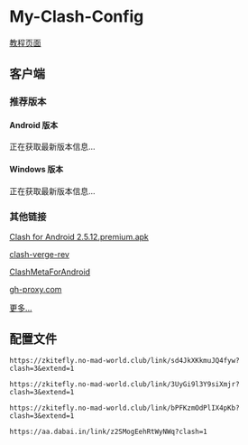 # My-Clash-Config

[教程页面](/mcct.md)

## 客户端

### 推荐版本
<!-- ClashMetaForAndroid 下载 -->
<div class="repo-section">
    <h4 class="repo-title">Android 版本</h2>
    <div id="status-meta" class="loading">正在获取最新版本信息...</div>
    <div id="download-container-meta"></div>
</div>

<!-- ClashVergeRev 下载 -->
<div class="repo-section">
    <h4 class="repo-title">Windows 版本</h2>
    <div id="status-verge" class="loading">正在获取最新版本信息...</div>
    <div id="download-container-verge"></div>
</div>

<script>
    document.addEventListener('DOMContentLoaded', function() {
        // 获取 ClashMetaForAndroid 最新版本
        fetch('https://gh-proxy.com/https://api.github.com/repos/MetaCubeX/ClashMetaForAndroid/releases/latest')
            .then(response => {
                if (!response.ok) throw new Error('网络响应不正常');
                return response.json();
            })
            .then(data => {
                const statusElement = document.getElementById('status-meta');
                const downloadContainer = document.getElementById('download-container-meta');
                
                // 查找 meta-arm64-v8a-release.apk
                const asset = data.assets.find(asset => 
                    asset.name.endsWith('meta-arm64-v8a-release.apk')
                );

                if (asset) {
                    statusElement.textContent = `最新版本: ${data.tag_name}`;
                    statusElement.className = '';
                    
                    const proxyUrl = 'https://gh-proxy.com/' + asset.browser_download_url;
                    const downloadLink = document.createElement('a');
                    downloadLink.href = proxyUrl;
                    downloadLink.className = 'download-link';
                    downloadLink.textContent = `${asset.name}`;
                    downloadLink.target = '_blank';
                    
                    downloadContainer.appendChild(downloadLink);
                } else {
                    throw new Error('未找到 meta-arm64-v8a-release.apk 文件');
                }
            })
            .catch(error => {
                document.getElementById('status-meta').textContent = `错误: ${error.message}`;
                document.getElementById('status-meta').className = 'error';
                console.error('ClashMetaForAndroid 获取失败:', error);
            });

        // 获取 ClashVerge Rev 最新版本
        fetch('https://gh-proxy.com/https://api.github.com/repos/clash-verge-rev/clash-verge-rev/releases/latest')
            .then(response => {
                if (!response.ok) throw new Error('网络响应不正常');
                return response.json();
            })
            .then(data => {
                const statusElement = document.getElementById('status-verge');
                const downloadContainer = document.getElementById('download-container-verge');
                
                // 查找 x64-setup.exe（排除 .sig 文件）
                const asset = data.assets.find(asset => 
                    asset.name.endsWith('x64-setup.exe')
                );

                if (asset) {
                    statusElement.textContent = `最新版本: ${data.tag_name}`;
                    statusElement.className = '';
                    
                    const proxyUrl = 'https://gh-proxy.com/' + asset.browser_download_url;
                    const downloadLink = document.createElement('a');
                    downloadLink.href = proxyUrl;
                    downloadLink.className = 'download-link';
                    downloadLink.textContent = `${asset.name}`;
                    downloadLink.target = '_blank';
                    
                    downloadContainer.appendChild(downloadLink);
                } else {
                    throw new Error('未找到 x64-setup.exe 文件');
                }
            })
            .catch(error => {
                document.getElementById('status-verge').textContent = `错误: ${error.message}`;
                document.getElementById('status-verge').className = 'error';
                console.error('ClashVerge Rev 获取失败:', error);
            });
    });
</script>

### 其他链接

[Clash for Android 2.5.12.premium.apk](https://gh-proxy.com/https://github.com/zkitefly/zkitefly.github.io/releases/download/3/Clash.for.Android.2.5.12.premium.apk)

[clash-verge-rev](https://github.com/clash-verge-rev/clash-verge-rev/releases/latest)

[ClashMetaForAndroid](https://github.com/MetaCubeX/ClashMetaForAndroid/releases/latest)

[gh-proxy.com](https://gh-proxy.com)

[更多...](https://github.com/zkitefly/zkitefly.github.io/releases/tag/3)

## 配置文件

`https://zkitefly.no-mad-world.club/link/sd4JkXKkmuJQ4fyw?clash=3&extend=1`

`https://zkitefly.no-mad-world.club/link/3UyGi9l3Y9siXmjr?clash=3&extend=1`

`https://zkitefly.no-mad-world.club/link/bPFKzmOdPlIX4pKb?clash=3&extend=1`

`https://aa.dabai.in/link/z2SMogEehRtWyNWq?clash=1`
